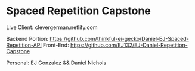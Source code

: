 # Spaced Repetition Capstone

Live Client: clevergerman.netlify.com

Backend Portion: https://github.com/thinkful-ei-gecko/Daniel-EJ-Spaced-Repetition-API
Front-End: https://github.com/EJ132/EJ-Daniel-Repetition-Capstone

Personal: EJ Gonzalez && Daniel Nichols

